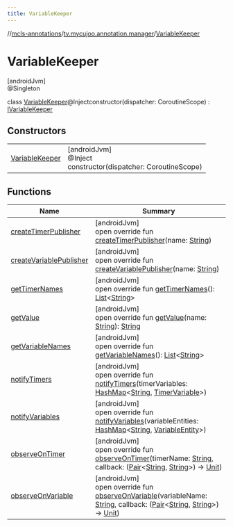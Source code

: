 ```yaml
---
title: VariableKeeper
---
```

//[mcls-annotations](../../../index.html)/[tv.mycujoo.annotation.manager](../index.html)/[VariableKeeper](index.html)



# VariableKeeper



[androidJvm]\
@Singleton



class [VariableKeeper](index.html)@Injectconstructor(dispatcher: CoroutineScope) : [IVariableKeeper](../-i-variable-keeper/index.html)



## Constructors


| | |
|---|---|
| [VariableKeeper](-variable-keeper.html) | [androidJvm]<br>@Inject<br>constructor(dispatcher: CoroutineScope) |


## Functions


| Name | Summary |
|---|---|
| [createTimerPublisher](create-timer-publisher.html) | [androidJvm]<br>open override fun [createTimerPublisher](create-timer-publisher.html)(name: [String](https://kotlinlang.org/api/latest/jvm/stdlib/kotlin/-string/index.html)) |
| [createVariablePublisher](create-variable-publisher.html) | [androidJvm]<br>open override fun [createVariablePublisher](create-variable-publisher.html)(name: [String](https://kotlinlang.org/api/latest/jvm/stdlib/kotlin/-string/index.html)) |
| [getTimerNames](get-timer-names.html) | [androidJvm]<br>open override fun [getTimerNames](get-timer-names.html)(): [List](https://kotlinlang.org/api/latest/jvm/stdlib/kotlin.collections/-list/index.html)&lt;[String](https://kotlinlang.org/api/latest/jvm/stdlib/kotlin/-string/index.html)&gt; |
| [getValue](get-value.html) | [androidJvm]<br>open override fun [getValue](get-value.html)(name: [String](https://kotlinlang.org/api/latest/jvm/stdlib/kotlin/-string/index.html)): [String](https://kotlinlang.org/api/latest/jvm/stdlib/kotlin/-string/index.html) |
| [getVariableNames](get-variable-names.html) | [androidJvm]<br>open override fun [getVariableNames](get-variable-names.html)(): [List](https://kotlinlang.org/api/latest/jvm/stdlib/kotlin.collections/-list/index.html)&lt;[String](https://kotlinlang.org/api/latest/jvm/stdlib/kotlin/-string/index.html)&gt; |
| [notifyTimers](notify-timers.html) | [androidJvm]<br>open override fun [notifyTimers](notify-timers.html)(timerVariables: [HashMap](https://kotlinlang.org/api/latest/jvm/stdlib/kotlin.collections/-hash-map/index.html)&lt;[String](https://kotlinlang.org/api/latest/jvm/stdlib/kotlin/-string/index.html), [TimerVariable](../-timer-variable/index.html)&gt;) |
| [notifyVariables](notify-variables.html) | [androidJvm]<br>open override fun [notifyVariables](notify-variables.html)(variableEntities: [HashMap](https://kotlinlang.org/api/latest/jvm/stdlib/kotlin.collections/-hash-map/index.html)&lt;[String](https://kotlinlang.org/api/latest/jvm/stdlib/kotlin/-string/index.html), [VariableEntity](../../tv.mycujoo.annotation.domain.entity/-variable-entity/index.html)&gt;) |
| [observeOnTimer](observe-on-timer.html) | [androidJvm]<br>open override fun [observeOnTimer](observe-on-timer.html)(timerName: [String](https://kotlinlang.org/api/latest/jvm/stdlib/kotlin/-string/index.html), callback: ([Pair](https://kotlinlang.org/api/latest/jvm/stdlib/kotlin/-pair/index.html)&lt;[String](https://kotlinlang.org/api/latest/jvm/stdlib/kotlin/-string/index.html), [String](https://kotlinlang.org/api/latest/jvm/stdlib/kotlin/-string/index.html)&gt;) -&gt; [Unit](https://kotlinlang.org/api/latest/jvm/stdlib/kotlin/-unit/index.html)) |
| [observeOnVariable](observe-on-variable.html) | [androidJvm]<br>open override fun [observeOnVariable](observe-on-variable.html)(variableName: [String](https://kotlinlang.org/api/latest/jvm/stdlib/kotlin/-string/index.html), callback: ([Pair](https://kotlinlang.org/api/latest/jvm/stdlib/kotlin/-pair/index.html)&lt;[String](https://kotlinlang.org/api/latest/jvm/stdlib/kotlin/-string/index.html), [String](https://kotlinlang.org/api/latest/jvm/stdlib/kotlin/-string/index.html)&gt;) -&gt; [Unit](https://kotlinlang.org/api/latest/jvm/stdlib/kotlin/-unit/index.html)) |

